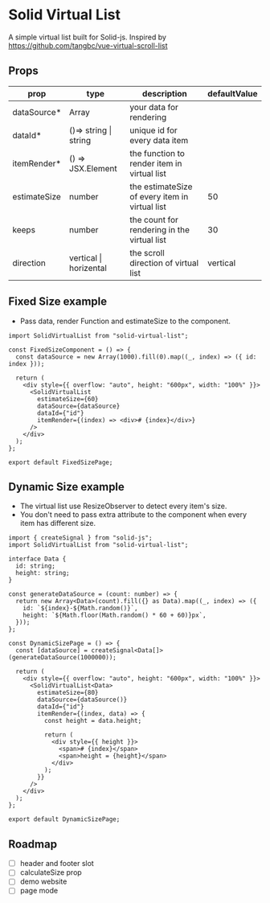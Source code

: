 # Solid Virtual List

A simple virtual list built for Solid-js.
Inspired by https://github.com/tangbc/vue-virtual-scroll-list

## Props

| prop         | type                   | description                                    | defaultValue |
| ------------ | ---------------------- | ---------------------------------------------- | ------------ |
| dataSource\* | Array                  | your data for rendering                        |
| dataId\*     | ()=> string \| string  | unique id for every data item                  |
| itemRender\* | () => JSX.Element      | the function to render item in virtual list    |
| estimateSize | number                 | the estimateSize of every item in virtual list | 50           |
| keeps        | number                 | the count for rendering in the virtual list    | 30           |
| direction    | vertical \| horizental | the scroll direction of virtual list           | vertical     |


## Fixed Size example

- Pass data, render Function and estimateSize to the component.

```tsx
import SolidVirtualList from "solid-virtual-list";

const FixedSizeComponent = () => {
  const dataSource = new Array(1000).fill(0).map((_, index) => ({ id: index }));

  return (
    <div style={{ overflow: "auto", height: "600px", width: "100%" }}>
      <SolidVirtualList
        estimateSize={60}
        dataSource={dataSource}
        dataId={"id"}
        itemRender={(index) => <div># {index}</div>}
      />
    </div>
  );
};

export default FixedSizePage;
```

## Dynamic Size example

- The virtual list use ResizeObserver to detect every item's size.
- You don't need to pass extra attribute to the component when every item has different size.

```tsx
import { createSignal } from "solid-js";
import SolidVirtualList from "solid-virtual-list";

interface Data {
  id: string;
  height: string;
}

const generateDataSource = (count: number) => {
  return new Array<Data>(count).fill({} as Data).map((_, index) => ({
    id: `${index}-${Math.random()}`,
    height: `${Math.floor(Math.random() * 60 + 60)}px`,
  }));
};

const DynamicSizePage = () => {
  const [dataSource] = createSignal<Data[]>(generateDataSource(1000000));

  return (
    <div style={{ overflow: "auto", height: "600px", width: "100%" }}>
      <SolidVirtualList<Data>
        estimateSize={80}
        dataSource={dataSource()}
        dataId={"id"}
        itemRender={(index, data) => {
          const height = data.height;

          return (
            <div style={{ height }}>
              <span># {index}</span>
              <span>height = {height}</span>
            </div>
          );
        }}
      />
    </div>
  );
};

export default DynamicSizePage;
```

## Roadmap
- [ ] header and footer slot
- [ ] calculateSize prop
- [ ] demo website
- [ ] page mode